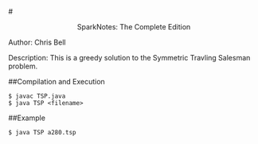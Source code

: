 #<p align = "center">SparkNotes: The Complete Edition</p>

Author: Chris Bell

Description: This is a greedy solution to the Symmetric Travling Salesman problem. 


##Compilation and Execution
```console
$ javac TSP.java
$ java TSP <filename>
```

##Example
```console
$ java TSP a280.tsp
```
